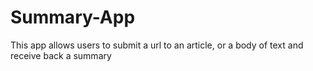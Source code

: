 # Summary-App

This app allows users to submit a url to an article, or a body of text and receive back a summary
